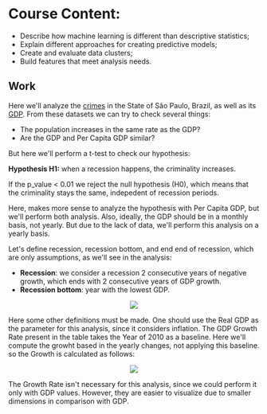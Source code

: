 # Course Content:
- Describe how machine learning is different than descriptive statistics;
- Explain different approaches for creating predictive models;
- Create and evaluate data clusters;
- Build features that meet analysis needs.

## Work

Here we'll analyze the [crimes](https://www.kaggle.com/dbwaller/official-crime-data-sao-paulo-statebrazil-ssp?fbclid=IwAR239ZovM1Zz3lIccXdxTuIHgaPB_G_YkI6G4HIXu4WUQWqC3Jz8Je3fU3o) in the State of São Paulo, Brazil, as well as its [GDP](https://www.seade.gov.br/produtos/pib-anual/). From these datasets we can try to check several things:

- The population increases in the same rate as the GDP?
- Are the GDP and Per Capita GDP similar?

But here we'll perform a t-test to check our hypothesis: 
 
**Hypothesis H1:** when a recession happens, the criminality increases.

If the p_value < 0.01 we reject the null hypothesis (H0), which means that the criminality stays the same, indepedent of recession periods.

Here, makes more sense to analyze the hypothesis with Per Capita GDP, but we'll perform both analysis. Also, ideally, the GDP should be in a monthly basis, not yearly. But due to the lack of data, we'll perform this analysis on a yearly basis.

Let's define recession, recession bottom, and end end of recession, which are only assumptions, as we'll see in the analysis:

- <b>Recession</b>: we consider a recession 2 consecutive years of negative growth, which ends with 2 consecutive years of GDP growth.
- <b>Recession bottom</b>: year with the lowest GDP.

<p align="center"> <img src="https://user-images.githubusercontent.com/63553829/92014715-0c5a3500-ed26-11ea-8dc0-54685f95370b.png"> </p>

Here some other definitions must be made. One should use the Real GDP as the parameter for this analysis, since it considers inflation. The GDP Growth Rate present in the table takes the Year of 2010 as a baseline. Here we'll compute the growht based in the yearly changes, not applying this baseline. so the Growth is calculated as follows:

<p align="center"> <img src="https://user-images.githubusercontent.com/63553829/92014734-167c3380-ed26-11ea-8798-582c946e6a1b.png"> </p>

The Growth Rate isn't necessary for this analysis, since we could perform it only with GDP values. However, they are easier to visualize due to smaller dimensions in comparison with GDP.
